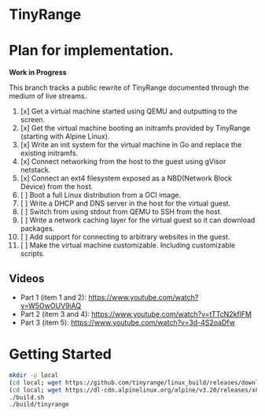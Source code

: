 # TinyRange

# Plan for implementation.

**Work in Progress**

This branch tracks a public rewrite of TinyRange documented through the medium of live streams.

1. [x] Get a virtual machine started using QEMU and outputting to the screen.
2. [x] Get the virtual machine booting an initramfs provided by TinyRange (starting with Alpine Linux).
3. [x] Write an init system for the virtual machine in Go and replace the existing initramfs.
4. [x] Connect networking from the host to the guest using gVisor netstack.
5. [x] Connect an ext4 filesystem exposed as a NBD(Network Block Device) from the host.
6. [ ] Boot a full Linux distribution from a OCI image.
7. [ ] Write a DHCP and DNS server in the host for the virtual guest.
8. [ ] Switch from using stdout from QEMU to SSH from the host.
9. [ ] Write a network caching layer for the virtual guest so it can download packages.
10. [ ] Add support for connecting to arbitrary websites in the guest.
11. [ ] Make the virtual machine customizable. Including customizable scripts.

## Videos

- Part 1 (item 1 and 2): https://www.youtube.com/watch?v=W5OwOUV9iAQ
- Part 2 (item 3 and 4): https://www.youtube.com/watch?v=tTTcN2kflFM
- Part 3 (item 5): https://www.youtube.com/watch?v=3d-4S2oaDfw

# Getting Started

```sh
mkdir -p local
(cd local; wget https://github.com/tinyrange/linux_build/releases/download/linux_x86_6.6.7/vmlinux_x86_64)
(cd local; wget https://dl-cdn.alpinelinux.org/alpine/v3.20/releases/x86_64/alpine-minirootfs-3.20.0-x86_64.tar.gz)
./build.sh
./build/tinyrange
```
